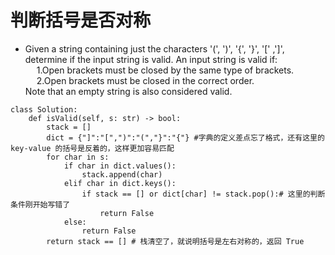 # 判断括号是否对称
- Given a string containing just the characters '(', ')', '{', '}', '[' ,']', determine if the input string is valid.
 An input string is valid if:  
   &emsp; 1.Open brackets must be closed by the same type of brackets.  
   &emsp; 2.Open brackets must be closed in the correct order.  
Note that an empty string is also considered valid.
```
class Solution:
    def isValid(self, s: str) -> bool:
        stack = []
        dict = {"]":"[",")":"(","}":"{"} #字典的定义差点忘了格式，还有这里的 key-value 的括号是反着的，这样更加容易匹配
        for char in s:
            if char in dict.values():
                stack.append(char)
            elif char in dict.keys():
                if stack == [] or dict[char] != stack.pop():# 这里的判断条件刚开始写错了
                    return False
            else:
                return False
        return stack == [] # 栈清空了，就说明括号是左右对称的，返回 True
    
```
